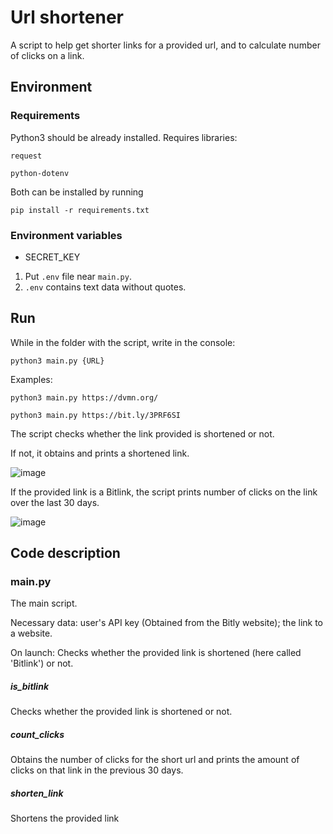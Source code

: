 # Url shortener

A script to help get shorter links for a provided url, and to calculate number of clicks on a link.
## Environment

### Requirements
Python3 should be already installed. Requires libraries:
```
request
```
```
python-dotenv
```
Both can be installed by running
```
pip install -r requirements.txt
```

### Environment variables
- SECRET_KEY

1. Put `.env` file near `main.py`.
2. `.env` contains text data without quotes.

## Run

While in the folder with the script, write in the console:
```
python3 main.py {URL}
```
Examples:
```
python3 main.py https://dvmn.org/
```
```
python3 main.py https://bit.ly/3PRF6SI
```
The script checks whether the link provided is shortened or not.

If not, it obtains and prints a shortened link.

![image](https://github.com/DeusProtivogas/BitLink/assets/28997966/b05d76fb-c107-47b7-becf-6fee85939977)


If the provided link is a Bitlink, the script prints number of clicks on the link over the last 30 days.

![image](https://github.com/DeusProtivogas/BitLink/assets/28997966/8af07bfd-f453-4865-b7bc-4d5312d54228)


## Code description

### main.py

The main script.

Necessary data: user's API key (Obtained from the Bitly website); the link to a website.

On launch: Checks whether the provided link is shortened (here called 'Bitlink') or not.

##### is_bitlink

Checks whether the provided link is shortened or not.

##### count_clicks

Obtains the number of clicks for the short url and prints the amount of clicks on that link in the previous 30 days.

##### shorten_link

Shortens the provided link
